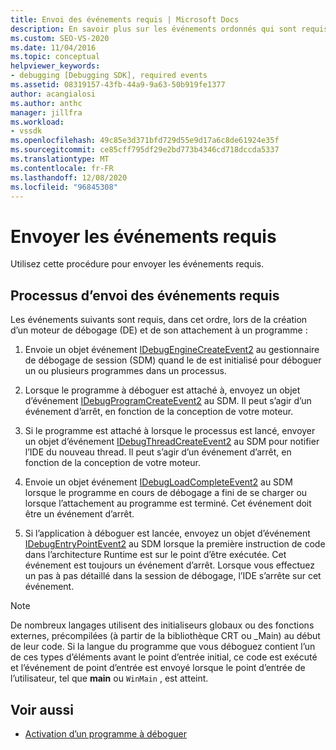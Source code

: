 ```yaml
---
title: Envoi des événements requis | Microsoft Docs
description: En savoir plus sur les événements ordonnés qui sont requis lors de la création d’un moteur de débogage et de son attachement à un programme dans le débogage Visual Studio.
ms.custom: SEO-VS-2020
ms.date: 11/04/2016
ms.topic: conceptual
helpviewer_keywords:
- debugging [Debugging SDK], required events
ms.assetid: 08319157-43fb-44a9-9a63-50b919fe1377
author: acangialosi
ms.author: anthc
manager: jillfra
ms.workload:
- vssdk
ms.openlocfilehash: 49c85e3d371bfd729d55e9d17a6c8de61924e35f
ms.sourcegitcommit: ce85cff795df29e2bd773b4346cd718dccda5337
ms.translationtype: MT
ms.contentlocale: fr-FR
ms.lasthandoff: 12/08/2020
ms.locfileid: "96845308"
---
```

# <a name="send-the-required-events"></a>Envoyer les événements requis
Utilisez cette procédure pour envoyer les événements requis.

## <a name="process-for-sending-required-events"></a>Processus d’envoi des événements requis
 Les événements suivants sont requis, dans cet ordre, lors de la création d’un moteur de débogage (DE) et de son attachement à un programme :

1. Envoie un objet événement [IDebugEngineCreateEvent2](../../extensibility/debugger/reference/idebugenginecreateevent2.md) au gestionnaire de débogage de session (SDM) quand le de est initialisé pour déboguer un ou plusieurs programmes dans un processus.

2. Lorsque le programme à déboguer est attaché à, envoyez un objet d’événement [IDebugProgramCreateEvent2](../../extensibility/debugger/reference/idebugprogramcreateevent2.md) au SDM. Il peut s’agir d’un événement d’arrêt, en fonction de la conception de votre moteur.

3. Si le programme est attaché à lorsque le processus est lancé, envoyer un objet d’événement [IDebugThreadCreateEvent2](../../extensibility/debugger/reference/idebugthreadcreateevent2.md) au SDM pour notifier l’IDE du nouveau thread. Il peut s’agir d’un événement d’arrêt, en fonction de la conception de votre moteur.

4. Envoie un objet événement [IDebugLoadCompleteEvent2](../../extensibility/debugger/reference/idebugloadcompleteevent2.md) au SDM lorsque le programme en cours de débogage a fini de se charger ou lorsque l’attachement au programme est terminé. Cet événement doit être un événement d’arrêt.

5. Si l’application à déboguer est lancée, envoyez un objet d’événement [IDebugEntryPointEvent2](../../extensibility/debugger/reference/idebugentrypointevent2.md) au SDM lorsque la première instruction de code dans l’architecture Runtime est sur le point d’être exécutée. Cet événement est toujours un événement d’arrêt. Lorsque vous effectuez un pas à pas détaillé dans la session de débogage, l’IDE s’arrête sur cet événement.

> [!NOTE]
> De nombreux langages utilisent des initialiseurs globaux ou des fonctions externes, précompilées (à partir de la bibliothèque CRT ou _Main) au début de leur code. Si la langue du programme que vous déboguez contient l’un de ces types d’éléments avant le point d’entrée initial, ce code est exécuté et l’événement de point d’entrée est envoyé lorsque le point d’entrée de l’utilisateur, tel que **main** ou `WinMain` , est atteint.

## <a name="see-also"></a>Voir aussi
- [Activation d’un programme à déboguer](../../extensibility/debugger/enabling-a-program-to-be-debugged.md)
